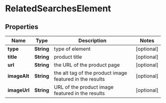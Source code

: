 

# RelatedSearchesElement


## Properties

| Name | Type | Description | Notes |
|------------ | ------------- | ------------- | -------------|
|**type** | **String** | type of element |  [optional] |
|**title** | **String** | product title |  [optional] |
|**url** | **String** | the URL of the product page |  [optional] |
|**imageAlt** | **String** | the alt tag of the product image featured in the results |  [optional] |
|**imageUrl** | **String** | URL of the product image featured in the results |  [optional] |



